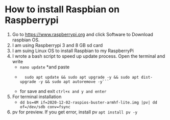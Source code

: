 # How to install Raspbian on Raspberrypi

1. Go to https://www.raspberrypi.org and click Software to Download raspbian OS.
1. I am using Raspberrypi 3 and 8 GB sd card
1. I am suing Linux OS to install Raspbian to my RaspberryPi
1. I wrote a bash script to speed up update process. Open the terminal and write 
	* ```nano update```
    *and paste  
	* ```#!/bin/sh
		sudo apt update && sudo apt upgrade -y && sudo apt dist-upgrade -y && sudo apt autoremove -y```

	* for save and exit ```ctrl+x and y and enter```
1. For terminal installation 
	* ```dd bs=4M if=2020-12-02-raspios-buster-armhf-lite.img |pv| dd of=/dev/sdb conv=fsync```
1. pv for preview. If you get error, install pv ```apt install pv -y```
